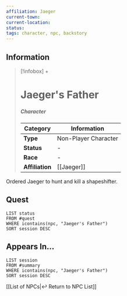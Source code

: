 ```yaml
---
affiliation: Jaeger
current-town: 
current-location: 
status:
tags: character, npc, backstory
---
```


## Information
> [!infobox] +
> # Jaeger's Father
> ##### Character
> | Category | Information |
> | ---- | ---- |
> | **Type** | Non-Player Character |
> | **Status** | - |
> | **Race** | - |
> | **Affiliation** | [[Jaeger]] |

Ordered Jaeger to hunt and kill a shapeshifter.

## Quest

```dataview
LIST status
FROM #quest 
WHERE icontains(npc, "Jaeger's Father")
SORT session DESC
```

## Appears In...
```dataview
LIST session
FROM #summary
WHERE icontains(npc, "Jaeger's Father")
SORT session DESC
```

[[List of NPCs|↩️ Return to NPC List]]